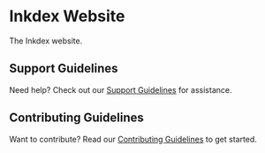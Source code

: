 # Inkdex Website

The Inkdex website.

## Support Guidelines

Need help? Check out our [Support Guidelines][support-guidelines] for assistance.

## Contributing Guidelines

Want to contribute? Read our [Contributing Guidelines][contributing-guidelines] to get started.

[support-guidelines]: https://github.com/inkdex/inkdex.github.io/blob/master/.github/SUPPORT.md
[contributing-guidelines]: https://github.com/inkdex/inkdex.github.io/blob/master/.github/CONTRIBUTING.md
